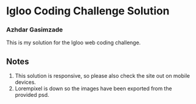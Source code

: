 # Igloo Coding  Challenge Solution
### Azhdar Gasimzade
This is my solution for the Igloo web coding challenge.

## Notes
1. This solution is responsive, so please also check the site out on mobile devices. 
2. Lorempixel is down so the images have been exported from the provided psd.